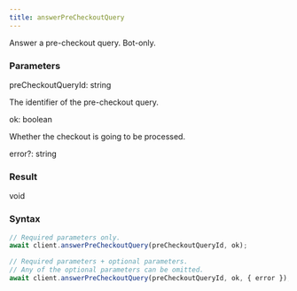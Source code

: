 ```yaml
---
title: answerPreCheckoutQuery
---
```


Answer a pre-checkout query. Bot-only.


### Parameters 

<div class="flex flex-col gap-3"><div><div class="font-mono" id="p_preCheckoutQueryId" data-anchor><span class="font-bold">preCheckoutQueryId</span><span class="opacity-50">:</span> <span>string</span></div><div class="pl-3"><div class="no-margin">

The identifier of the pre-checkout query.

</div></div></div><div><div class="font-mono" id="p_ok" data-anchor><span class="font-bold">ok</span><span class="opacity-50">:</span> <span>boolean</span></div><div class="pl-3"><div class="no-margin">

Whether the checkout is going to be processed.

</div></div></div><div class="flex flex-col gap-3"><div><div class="flex gap-2"><div class="font-mono p" id="p_error" data-anchor><span class="font-bold">error</span><span class="opacity-50"><span title="Optional" class="cursor-help">?</span>:</span> <span>string</span></div></div></div></div></div>

### Result 

<div class="font-mono"><span>void</span></div>

### Syntax

```ts
// Required parameters only.
await client.answerPreCheckoutQuery(preCheckoutQueryId, ok);

// Required parameters + optional parameters.
// Any of the optional parameters can be omitted.
await client.answerPreCheckoutQuery(preCheckoutQueryId, ok, { error });
```



